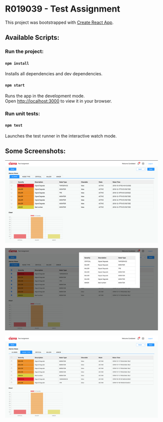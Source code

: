 # R019039 - Test Assignment

This project was bootstrapped with [Create React App](https://github.com/facebook/create-react-app).

## Available Scripts:

### Run the project:

#### `npm install`
Installs all dependencies and dev dependencies.

#### `npm start`

Runs the app in the development mode.\
Open [http://localhost:3000](http://localhost:3000) to view it in your browser.

### Run unit tests:

#### `npm test`

Launches the test runner in the interactive watch mode.

## Some Screenshots:
![Screenshot](/screenshots/pic1.png)

![Screenshot](/screenshots/pic2.png)

![Screenshot](/screenshots/pic3.png)

